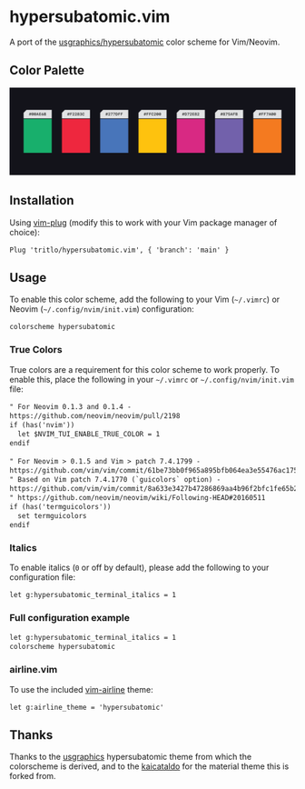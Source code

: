 # hypersubatomic.vim

A port of the [usgraphics/hypersubatomic](https://github.com/usgraphics/hypersubatomic-vscode-theme) color scheme for Vim/Neovim.

## Color Palette

![](https://raw.githubusercontent.com/tritlo/hypersubatomic.vim/main/screenshots/color-palette.png)

## Installation

Using [vim-plug](https://github.com/junegunn/vim-plug) (modify this to work with your Vim package manager of choice):

```vim
Plug 'tritlo/hypersubatomic.vim', { 'branch': 'main' }
```

## Usage

To enable this color scheme, add the following to your Vim (`~/.vimrc`) or Neovim (`~/.config/nvim/init.vim`) configuration:

```vim
colorscheme hypersubatomic
```

### True Colors

True colors are a requirement for this color scheme to work properly. To enable this, place the following in your `~/.vimrc` or `~/.config/nvim/init.vim` file:

```vim
" For Neovim 0.1.3 and 0.1.4 - https://github.com/neovim/neovim/pull/2198
if (has('nvim'))
  let $NVIM_TUI_ENABLE_TRUE_COLOR = 1
endif

" For Neovim > 0.1.5 and Vim > patch 7.4.1799 - https://github.com/vim/vim/commit/61be73bb0f965a895bfb064ea3e55476ac175162
" Based on Vim patch 7.4.1770 (`guicolors` option) - https://github.com/vim/vim/commit/8a633e3427b47286869aa4b96f2bfc1fe65b25cd
" https://github.com/neovim/neovim/wiki/Following-HEAD#20160511
if (has('termguicolors'))
  set termguicolors
endif
```

### Italics

To enable italics (`0` or off by default), please add the following to your configuration file:

```vim
let g:hypersubatomic_terminal_italics = 1
```

### Full configuration example

```vim
let g:hypersubatomic_terminal_italics = 1
colorscheme hypersubatomic
```

### airline.vim

To use the included [vim-airline](https://github.com/vim-airline/vim-airline) theme:

```vim
let g:airline_theme = 'hypersubatomic'
```

## Thanks
Thanks to the [usgraphics](https://github.com/usgraphics/hypersubatomic-vscode-theme) hypersubatomic
theme from which the colorscheme is derived, and to the [kaicataldo](https://github.com/kaicataldo/material.vim) for the material theme this is forked from.
